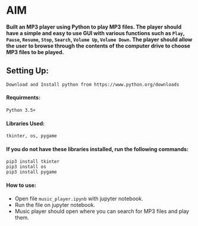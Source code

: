 # AIM
**Built an MP3 player using Python to play MP3 files. The player should have a simple and easy to use GUI with various functions such as `Play`, `Pause`, `Resume`, `Stop`, `Search`, `Volume Up`, `Volume Down`. The player should allow the user to browse through the contents of the computer drive to choose MP3 files to be played.**


## Setting Up:
```
Download and Install python from https://www.python.org/downloads
```

#### Requirments:
```
Python 3.5+
```

#### Libraries Used:
```
tkinter, os, pygame
```

#### If you do not have these libraries installed, run the following commands:
```
pip3 install tkinter
pip3 install os
pip3 install pygame
```

#### How to use:

* Open file `music_player.ipynb` with jupyter notebook.
* Run the file on jupyter notebook.
* Music player should open where you can search for MP3 files and play them.
